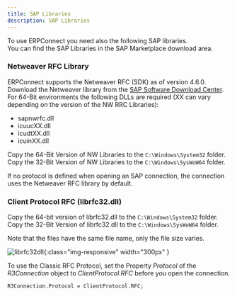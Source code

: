 ```yaml
---
title: SAP Libraries
description: SAP Libraries
---
```



To use ERPConnect you need also the following SAP libraries.<br>
You can find the SAP Libraries in the SAP Marketplace download area.

### Netweaver RFC Library

ERPConnect supports the Netweaver RFC (SDK) as of version 4.6.0. <br>
Download the Netweaver library from the [SAP Software Download Center](https://me.sap.com/swdcnav/products/_APP=00200682500000001943&_EVENT=DISPHIER&HEADER=Y&FUNCTIONBAR=N&EVENT=TREE&NE=NAVIGATE&ENR=01200314690100002214&V=MAINT).
For 64-Bit environments the following DLLs are required (XX can vary depending on the version of the NW RRC Libraries):
- sapnwrfc.dll
- icuucXX.dll
- icudtXX.dll
- icuinXX.dll 

Copy the 64-Bit Version of NW Libraries to the `C:\Windows\System32` folder.<br>
Copy the 32-Bit Version of NW Libraries to the `C:\Windows\SysWoW64` folder.

If no protocol is defined when opening an SAP connection, the connection uses the Netweaver RFC library by default.

### Client Protocol RFC (librfc32.dll)

Copy the 64-bit version of librfc32.dll to the `C:\Windows\System32` folder. <br>
Copy the 32-Bit Version of librfc32.dll to the `C:\Windows\SysWoW64` folder.

Note that the files have the same file name, only the file size varies.

![librfc32dll]( site:assets/images/erpconnect/documentation/librfc32dll.png){:class="img-responsive" width="300px" }

To use the Classic RFC Protocol, set the Property *Protocol* of the *R3Connection* object to *ClientProtocol.RFC* before you open the connection.

```
R3Connection.Protocol = ClientProtocol.RFC;
```

### 
